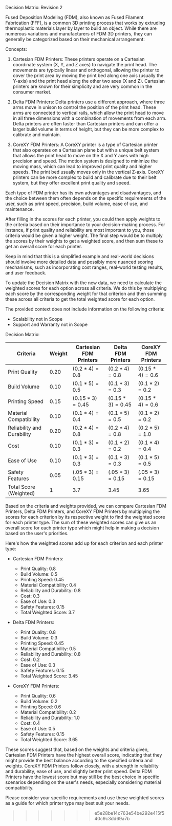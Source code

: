 
Decision Matrix:
Revision 2

Fused Deposition Modeling (FDM), also known as Fused Filament Fabrication (FFF), is a common 3D printing process that works by extruding thermoplastic materials layer by layer to build an object. While there are numerous variations and manufacturers of FDM 3D printers, they can generally be categorized based on their mechanical arrangement:

Concepts:

1. Cartesian FDM Printers:
   These printers operate on a Cartesian coordinate system (X, Y, and Z axes) to navigate the print head. The movements are typically linear and orthogonal, allowing the printer to cover the print area by moving the print bed along one axis (usually the Y-axis) and the print head along the other two axes (X and Z). Cartesian printers are known for their simplicity and are very common in the consumer market.

2. Delta FDM Printers:
   Delta printers use a different approach, where three arms move in unison to control the position of the print head. These arms are connected to vertical rails, which allow the print head to move in all three dimensions with a combination of movements from each arm. Delta printers are often faster than Cartesian printers and can offer a larger build volume in terms of height, but they can be more complex to calibrate and maintain.

3. CoreXY FDM Printers:
   A CoreXY printer is a type of Cartesian printer that also operates on a Cartesian plane but with a unique belt system that allows the print head to move on the X and Y axes with high precision and speed. The motion system is designed to minimize the moving mass, which can lead to improved print quality and higher speeds. The print bed usually moves only in the vertical Z-axis. CoreXY printers can be more complex to build and calibrate due to their belt system, but they offer excellent print quality and speed.

Each type of FDM printer has its own advantages and disadvantages, and the choice between them often depends on the specific requirements of the user, such as print speed, precision, build volume, ease of use, and maintenance.

After filling in the scores for each printer, you could then apply weights to the criteria based on their importance to your decision-making process. For instance, if print quality and reliability are most important to you, those criteria would be given a higher weight. The final step would be to multiply the scores by their weights to get a weighted score, and then sum these to get an overall score for each printer.

Keep in mind that this is a simplified example and real-world decisions should involve more detailed data and possibly more nuanced scoring mechanisms, such as incorporating cost ranges, real-world testing results, and user feedback.

To update the Decision Matrix with the new data, we need to calculate the weighted scores for each option across all criteria. We do this by multiplying each score by the corresponding weight for that criterion and then summing these across all criteria to get the total weighted score for each option.



The provided context does not include information on the following criteria:
- Scalability not in Scope
- Support and Warranty not in Scope


Decision Matrix:

| Criteria                  | Weight | Cartesian FDM Printers | Delta FDM Printers | CoreXY FDM Printers |
|---------------------------|--------|------------------------|--------------------|---------------------|
| Print Quality             |  0.20  |       $(0.2 * 4)= 0.8$            |        $(0.2 * 4)= 0.8$         |         $(0.15 * 4) = 0.6$         |
| Build Volume              |  0.10  |       $(0.1 * 5) =0.5$            |        $(0.1 * 3) = 0.3$         |         $(0.1 * 2) = 0.2$         |
| Printing Speed            |  0.15  |       $(0.15 * 3) = 0.45$           |        $(0.15 * 3) = 0.45$        |         $(0.15 * 4) = 0.6$       |
| Material Compatibility    |  0.10  |       $(0.1 * 4) = 0.4$            |        $(0.1 * 5) =0.5$         |         $(0.1 * 2) = 0.2$         |
| Reliability and Durability|  0.20  |       $(0.2 * 4) = 0.8$           |        $(0.2 * 4)= 0.8$         |         $(0.2 * 5) = 1.0$       |
| Cost                      |  0.10  |       $(0.1 * 3) = 0.3$            |        $(0.1 * 2) = 0.2$       |         $(0.1 * 4) = 0.4$         |
| Ease of Use               |  0.10  |       $(0.1 * 3) = 0.3$            |        $(0.1 * 3) = 0.3$         |         $(0.1 * 5) =0.5$         |
| Safety Features           |  0.05  |       $(.05 * 3) = 0.15$           |        $(.05 * 3) = 0.15$        |         $(.05 * 3) = 0.15$        |
| Total Score (Weighted)    |   1    |       3.7            |        3.45       |         3.65      |

Based on the criteria and weights provided, we can compare Cartesian FDM Printers, Delta FDM Printers, and CoreXY FDM Printers by multiplying the scores for each criterion by its respective weight to find the weighted score for each printer type. The sum of these weighted scores can give us an overall score for each printer type which might help in making a decision based on the user's priorities.

Here's how the weighted scores add up for each criterion and each printer type:

- Cartesian FDM Printers:
  - Print Quality: 0.8
  - Build Volume: 0.5
  - Printing Speed: 0.45
  - Material Compatibility: 0.4
  - Reliability and Durability: 0.8
  - Cost: 0.3
  - Ease of Use: 0.3
  - Safety Features: 0.15
  - Total Weighted Score: 3.7

- Delta FDM Printers:
  - Print Quality: 0.8
  - Build Volume: 0.3
  - Printing Speed: 0.45
  - Material Compatibility: 0.5
  - Reliability and Durability: 0.8
  - Cost: 0.2
  - Ease of Use: 0.3
  - Safety Features: 0.15
  - Total Weighted Score: 3.45

- CoreXY FDM Printers:
  - Print Quality: 0.6
  - Build Volume: 0.2
  - Printing Speed: 0.6
  - Material Compatibility: 0.2
  - Reliability and Durability: 1.0
  - Cost: 0.4
  - Ease of Use: 0.5
  - Safety Features: 0.15
  - Total Weighted Score: 3.65

These scores suggest that, based on the weights and criteria given, Cartesian FDM Printers have the highest overall score, indicating that they might provide the best balance according to the specified criteria and weights. CoreXY FDM Printers follow closely, with a strength in reliability and durability, ease of use, and slightly better print speed. Delta FDM Printers have the lowest score but may still be the best choice in specific scenarios depending on the user's needs, especially considering material compatibility. 

Please consider your specific requirements and use these weighted scores as a guide for which printer type may best suit your needs.
>>>>>>> e5e28be14c763e54be292e415f540c9c3dd69a7b
